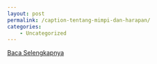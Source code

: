 ```yaml
---
layout: post
permalink: /caption-tentang-mimpi-dan-harapan/
categories:
    - Uncategorized
---
```


[Baca Selengkapnya](/07)